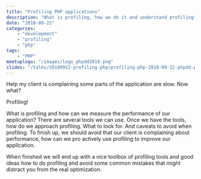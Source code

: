 ```yaml
---
title: "Profiling PHP applications"
description: "What is profiling, how we do it and understand profiling"
date: "2018-09-22"
categories:
    - "development"
    - "profiling"
    - "php"
tags:
    - "PHP"
meetuplogo: "/images/logo_phpdd2018.png"
slides: "/talks/20180922-profiling-php/profiling-php-2018-09-22-phpdd.pdf"
---
```


Help my client is complaining some parts of the application are slow. Now what?

<!--more-->

Profiling!

What is profiling and how can we measure the performance of our application?
There are several tools we can use. Once we have the tools, how do we approach
profiling. What to look for. And caveats to avoid when profiling. To finish up,
we should avoid that our client is complaining about performance, how can we
pro actively use profiling to improve our application.

When finished we will end up with a nice toolbox of profiling tools and good
ideas how to do profiling and avoid some common mistakes that might distract
you from the real optimization.
